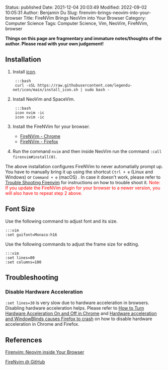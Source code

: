 Status: published
Date: 2021-12-04 20:03:49
Modified: 2022-09-02 10:05:31
Author: Benjamin Du
Slug: firenvim-brings-neovim-into-your-browser
Title: FireNVim Brings NeoVim into Your Browser
Category: Computer Science
Tags: Computer Science, Vim, NeoVim, FireNVim, browser

**Things on this page are fragmentary and immature notes/thoughts of the author. Please read with your own judgement!**

## Installation 

1. Install [icon](https://github.com/legendu-net/icon).

        :::bash
        curl -sSL https://raw.githubusercontent.com/legendu-net/icon/main/install_icon.sh | sudo bash -

1. Install NeoVim and SpaceVim.

        :::bash
        icon nvim -ic
        icon svim -ic

2. Install the FireNVim for your browser.
    - [FireNVim - Chrome](https://chrome.google.com/webstore/detail/firenvim/egpjdkipkomnmjhjmdamaniclmdlobbo?hl=en)
    - [FireNVim - Firefox](https://addons.mozilla.org/en-US/firefox/addon/firenvim/)

3. Run the command `nvim` 
    and then inside NeoVim run the command `:call firenvim#install(0)`.

The above installation configures FireNVim to never automatially prompt up.
You have to manually bring it up 
using the shortcut `Ctrl + e` (Linux and Windows) 
or `Command + e`  (macOS)
.
In case it doesn't work,
please refer to
[Trouble Shooting Firenvim](https://github.com/glacambre/firenvim/blob/master/TROUBLESHOOTING.md#troubleshooting-firenvim)
for instructions on how to trouble shoot it.
<span style="color:red">
Note: If you update the FireNVim plugin for your browser to a newer version,
you will also have to repeat step 2 above.
</span>

## Font Size 

Use the following command to adjust font and its size.

    :::vim
    :set guifont=Monaco:h16

Use the following commands to adjust the frame size for editing.

    :::vim
    :set lines=80 
    :set columns=100 

## Troubleshooting

### Disable Hardware Acceleration

`:set lines=30` is very slow due to hardware acceleration in browsers.
Disabling hardware acceleration helps.
Please refer to
[How to Turn Hardware Acceleration On and Off in Chrome](https://www.howtogeek.com/412738/how-to-turn-hardware-acceleration-on-and-off-in-chrome/)
and
[Hardware acceleration and WindowBlinds causes Firefox to crash](https://support.mozilla.org/en-US/kb/hardware-acceleration-and-windowblinds-crash)
on how to disable hardware acceleration in Chrome and Firefox.

## References 

[Firenvim: Neovim inside Your Browser](https://jdhao.github.io/2020/01/01/firenvim_nvim_inside_browser/)

[FireNvim @ GitHub](https://github.com/glacambre/firenvim)
